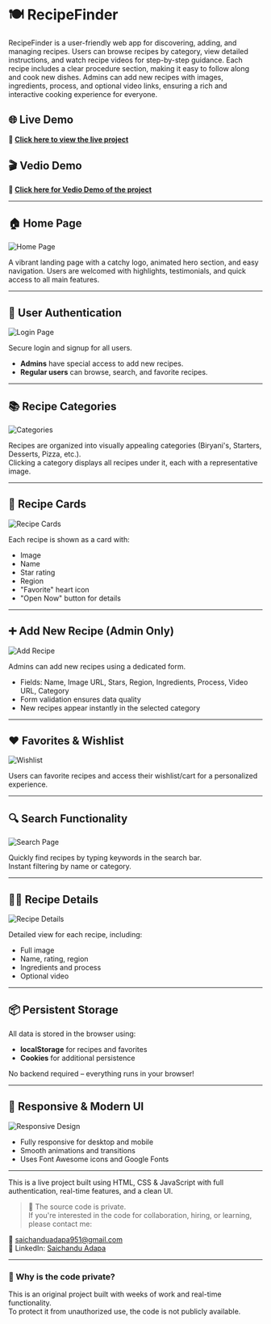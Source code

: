 # 🍽️ RecipeFinder

RecipeFinder is a user-friendly web app for discovering, adding, and managing recipes. Users can browse recipes by category, view detailed instructions, and watch recipe videos for step-by-step guidance. Each recipe includes a clear procedure section, making it easy to follow along and cook new dishes. Admins can add new recipes with images, ingredients, process, and optional video links, ensuring a rich and interactive cooking experience for everyone.

## 🌐 Live Demo

**🔗 [Click here to view the live project](https://recipe-finder-two-murex.vercel.app/HomePage/RecipeFinder/home.html)**

## 🎬 Vedio Demo

**🔗 [Click here for Vedio Demo of the project](https://drive.google.com/file/d/1qWA0NdVnIIAqIPZbld_NlR3HyTvJt7gm/view?usp=sharing)**

---

## 🏠 Home Page

![Home Page](images/home.png)

A vibrant landing page with a catchy logo, animated hero section, and easy navigation. Users are welcomed with highlights, testimonials, and quick access to all main features.

---

## 🔐 User Authentication

![Login Page](images/login.png)

Secure login and signup for all users.  
- **Admins** have special access to add new recipes.
- **Regular users** can browse, search, and favorite recipes.

---

## 📚 Recipe Categories

![Categories](images/categories.png)

Recipes are organized into visually appealing categories (Biryani's, Starters, Desserts, Pizza, etc.).  
Clicking a category displays all recipes under it, each with a representative image.

---

## 🍲 Recipe Cards

![Recipe Cards](images/recipe_cards.png)

Each recipe is shown as a card with:
- Image
- Name
- Star rating
- Region
- "Favorite" heart icon
- "Open Now" button for details

---

## ➕ Add New Recipe (Admin Only)

![Add Recipe](images/add_recipe.png)

Admins can add new recipes using a dedicated form.  
- Fields: Name, Image URL, Stars, Region, Ingredients, Process, Video URL, Category
- Form validation ensures data quality
- New recipes appear instantly in the selected category

---

## ❤️ Favorites & Wishlist

![Wishlist](images/wishlist.png)

Users can favorite recipes and access their wishlist/cart for a personalized experience.

---

## 🔍 Search Functionality

![Search Page](images/search.png)

Quickly find recipes by typing keywords in the search bar.  
Instant filtering by name or category.

---

## 👨‍🍳 Recipe Details

![Recipe Details](images/details.png)

Detailed view for each recipe, including:
- Full image
- Name, rating, region
- Ingredients and process
- Optional video

---

## 📦 Persistent Storage

All data is stored in the browser using:
- **localStorage** for recipes and favorites
- **Cookies** for additional persistence

No backend required – everything runs in your browser!

---

## 📱 Responsive & Modern UI

![Responsive Design](images/responsive.png)

- Fully responsive for desktop and mobile
- Smooth animations and transitions
- Uses Font Awesome icons and Google Fonts

---
This is a live project built using HTML, CSS & JavaScript with full authentication, real-time features, and a clean UI.

> 📌 The source code is private.  
> If you're interested in the code for collaboration, hiring, or learning, please contact me:

📧 saichanduadapa951@gmail.com  
📱 LinkedIn: [Saichandu Adapa](https://www.linkedin.com/in/saichandu-adapa-143b41254/)

---
### 🔐 Why is the code private?
This is an original project built with weeks of work and real-time functionality.  
To protect it from unauthorized use, the code is not publicly available.

